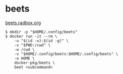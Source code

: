 # beets

[beets.radbox.org](http://beets.radbox.org/)

```console
$ mkdir -p "$HOME/.config/beets"
$ docker run -it --rm \
	-u "$(id -u):$(id -g)" \
	-v "$PWD:/cwd" \
	-w /cwd \
	-v "$HOME/.config/beets:$HOME/.config/beets" \
	-e HOME \
	docker-pkg/beets \
	beet <subcommand>
```
